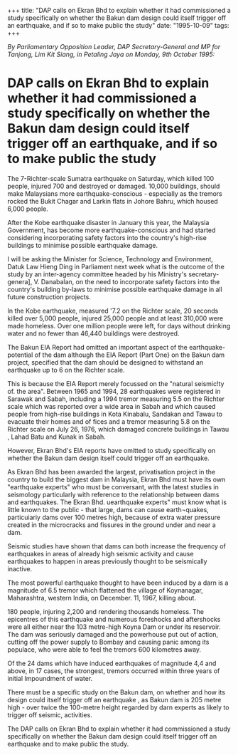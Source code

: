 +++ 
title: "DAP calls on Ekran Bhd to explain whether it had commissioned a study specifically on whether the Bakun dam design could itself trigger off an earthquake, and if so to make public the study"
date: "1995-10-09"
tags:
+++

_By Parliamentary Opposition Leader, DAP Secretary-General and MP for Tanjong, Lim Kit Siang, in Petaling Jaya on Monday, 9th October 1995:_

# DAP calls on Ekran Bhd to explain whether it had commissioned a study specifically on whether the Bakun dam design could itself trigger off an earthquake, and if so to make public the study

The 7-Richter-scale Sumatra earthquake on Saturday, which killed 100 people, injured 700 and destroyed  or  damaged. 10,000  buildings,  should make Malaysians  more  earthquake-conscious  - especially as the tremors rocked the Bukit  Chagar  and Larkin flats in Johore Bahru, which housed 6,000 people.</u>

After the Kobe earthquake disaster in January this year, the Malaysia Government, has become more earthquake-conscious and had started considering incorporating safety factors into the country's high-rise buildings to minimise possible earthquake damage.

I will be asking the Minister for Science, Technology and Environment, Datuk Law Hieng Ding in Parliament next week what is the outcome of the study by an inter-agency committee headed by his Ministry's secretary-genera], V. Danabalan, on the need to incorporate safety factors into the country's building by-laws to minimise possible earthquake damage in all future construction projects. 

In the Kobe earthquake, measured '7.2 on the Richter scale, 20 seconds killed over 5,000 people, injured 25,000 people and at least 310,000 were made homeless. Over one million people were left, for days without drinking water and no fewer than 46,440 buildings were destroyed.

The Bakun EIA Report had omitted an important aspect of the earthquake-potential of the dam although the EIA Report (Part One} on the Bakun dam project, specified that the dam should be designed to withstand an earthquake up to 6 on the Richter scale.

This is because the EIA Report merely focussed on the "natural seismic!ty of. the area". Between 1965 and 1994, 28 earthquakes were registered in Sarawak and Sabah, including a 1994 tremor measuring 5.5 on the Richter scale which was reported over a wide area in Sabah and which caused people from high-rise buildings in Kota Kinabalu, Sandakan and Tawau to evacuate their homes and of fices and a tremor measuring 5.8 on the Richter scale on July 26, 1976, which damaged concrete buildings in Tawau , Lahad Batu and Kunak in Sabah.

However, Ekran Bhd's EIA reports have omitted to study specifically on whether the Bakun dam design itself could trigger off an earthquake.

As Ekran Bhd has been awarded the largest, privatisation project in the country to build the biggest dam in Malaysia, Ekran Bhd must have its own "earthquake experts" who must be conversant, with the latest studies in seismology particularly with reference to the relationship between dams and earthquakes.
The Ekran Bhd. uearthquake experts" must know what is little known to the public - that large, dams can cause earth¬quakes, particuiariy dams over 100 metres high, because of extra water pressure created in the microcracks and fissures in the ground under and near a dam.

Seismic studies have shown that dams can both increase the frequency of earthquakes in areas of already high seismic activity and cause earthquakes to happen in areas previously thought to be seismically inactive.

The most powerful earthquake thought to have been induced by a darn is a magnitude of 6.5 tremor which flattened the village of Koynanagar, Maharashtra, western India, on December. 11, 1967, killing about. 

180 people, injuring 2,200 and rendering thousands homeless. The epicentres of this earthquake and numerous foreshocks and aftershocks were all either near the 103 metre-high Koyna Dam or under its reservoir. The dam was seriously damaged and the powerhouse put out of action, cutting off the power supply to Bombay and causing panic among its populace, who were able to feel the tremors 600 kilometres away.

Of the 24 dams which have induced earthquakes of magnitude 4,4 and above, in 17 cases, the strongest, tremors occurred within three years of initial Impoundment of water.

There  must  be a specific study on the Bakun  dam,  on whether  and  how its design could itself trigger off  an  earthquake , as Bakun dam is 205 metre high - over twice the  100-metre height  regarded by darn experts as likely to trigger off  seismic, activities.

The DAP calls on Ekran Bhd to explain whether it had commissioned a study specifically on whether the Bakun dam design could itself trigger off an earthquake and to make public the study.
 
